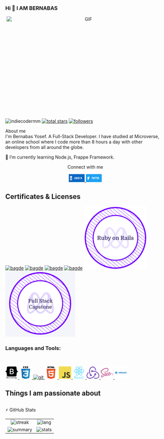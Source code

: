 ### Hi  👋 I AM BERNABAS

<div align="center">
<img align="right" alt="GIF" src="https://github.com/abhisheknaiidu/abhisheknaiidu/blob/master/code.gif?raw=true" width="500" height="320" />
  <br/>
  <p align="center"></p>
 </div>
 
 <p align="left"> 
<img src="https://komarev.com/ghpvc/?username=bernabasy&color=dc143c&style=for-the-badge" alt="indiecodermm" />
<a href="https://github.com/bernabasy?tab=repositories&sort=stargazers"><img alt="total stars" title="Total stars on GitHub" src="https://custom-icon-badges.demolab.com/github/stars/bernabasy?color=55960c&style=for-the-badge&labelColor=488207&logo=star"/></a>
 <a href="https://github.com/bernabasy?tab=followers"><img alt="followers" title="Follow me on Github" src="https://custom-icon-badges.demolab.com/github/followers/bernabasy?color=236ad3&labelColor=1155ba&style=for-the-badge&logo=person-add&label=Follow&logoColor=white"/></a>
</p>
About me <br/>
I'm Bernabas Yosef. A Full-Stack Developer. I have studied at Microverse, an online school where I code more than 8 hours a day with other developers from all around the globe.

🌱 I’m currently learning  Node.js, Frappe Framework.<br/>
<p align="center">Connect with me</p>
<div align="center">
      <a  href="https://www.linkedin.com/in/bernabas-yosef-74b571186/" target="_blank">
      <img src="assets/LinkedIn.svg" alt="logo" width="10%"  height="25px" alt="LinkedIn"/>
    </a>
  <a href="https://twitter.com/bernabasjosef" target="_blank">
      <img src="assets/Twitter.svg" alt="logo" width="10%"  height="25px" alt="Twitter"/>
    </a>
</div>


## Certificates & Licenses
[<img alt="bagde" src="https://api.accredible.com/v1/frontend/credential_website_embed_image/badge/62774143" />](https://www.credential.net/29a16722-c88b-4cc3-bd70-fa83b4ca578b)
[<img alt="bagde" src="https://api.accredible.com/v1/frontend/credential_website_embed_image/badge/65926299" />](https://www.credential.net/791d5f33-9813-4042-8440-7e4bc85136c3)
[<img alt="bagde" src="https://api.accredible.com/v1/frontend/credential_website_embed_image/badge/67898367" />](https://www.credential.net/23eb2501-38ef-4000-a809-17f5d263707b)
[<img alt="bagde" src="https://api.accredible.com/v1/frontend/credential_website_embed_image/badge/70557146" />](https://www.credential.net/53cc8670-ad8f-4a15-9185-02e5659068fa)
[<img src="./assets/ror-badge.png" width="200">](https://www.credential.net/49c5888d-6f4e-49a7-a03a-f10fa2a2b069)
[<img src="./assets/fullstack.png" width="220">](https://www.credential.net/4d3d9540-5a0a-4ac3-aed3-dc39e1e0237a#gs.zl80sp)
<h3 align="left">Languages and Tools:</h3>
<br/>
<p align="left"> <a href="https://getbootstrap.com" target="_blank" rel="noreferrer"> <img src="https://raw.githubusercontent.com/devicons/devicon/master/icons/bootstrap/bootstrap-plain-wordmark.svg" alt="bootstrap" width="40" height="40"/> </a> <a href="https://www.w3schools.com/css/" target="_blank" rel="noreferrer"> <img src="https://raw.githubusercontent.com/devicons/devicon/master/icons/css3/css3-original-wordmark.svg" alt="css3" width="40" height="40"/> </a> <a href="https://www.figma.com/" target="_blank" rel="noreferrer">
  <img src="https://www.vectorlogo.zone/logos/git-scm/git-scm-icon.svg" alt="git" width="40" height="40"/> </a> <a href="https://www.w3.org/html/" target="_blank" rel="noreferrer"> <img src="https://raw.githubusercontent.com/devicons/devicon/master/icons/html5/html5-original-wordmark.svg" alt="html5" width="40" height="40"/> </a> <a href="https://developer.mozilla.org/en-US/docs/Web/JavaScript" target="_blank" rel="noreferrer"> <img src="https://raw.githubusercontent.com/devicons/devicon/master/icons/javascript/javascript-original.svg" alt="javascript" width="40" height="40"/> </a> <a href="https://reactjs.org/" target="_blank" rel="noreferrer"> <img src="https://raw.githubusercontent.com/devicons/devicon/master/icons/react/react-original-wordmark.svg" alt="react" width="40" height="40"/> </a> <a href="https://redux.js.org" target="_blank" rel="noreferrer"> <img src="https://raw.githubusercontent.com/devicons/devicon/master/icons/redux/redux-original.svg" alt="redux" width="40" height="40"/> </a> <a href="https://sass-lang.com" target="_blank" rel="noreferrer"> <img src="https://raw.githubusercontent.com/devicons/devicon/master/icons/sass/sass-original.svg" alt="sass" width="40" height="40"/> </a> <a href="https://webpack.js.org" target="_blank" rel="noreferrer"> <img src="https://raw.githubusercontent.com/devicons/devicon/d00d0969292a6569d45b06d3f350f463a0107b0d/icons/webpack/webpack-original-wordmark.svg" alt="webpack" width="40" height="40"/> </a> </p>

## Things I am passionate about

<h2 align ="left"></h2>
⚡ GitHub Stats

| | |
|:---:|:---:|
| ![streak](https://github-readme-streak-stats.herokuapp.com/?user=bernabasy&theme=radical) | ![lang](https://github-readme-stats.vercel.app/api/top-langs?username=bernabasy&show_icons=true&locale=en&layout=compact&theme=radical) |
| ![summary](https://github-profile-summary-cards.vercel.app/api/cards/profile-details?username=bernabasy&theme=2077) | ![stats](https://github-readme-stats.vercel.app/api?username=bernabasy&show_icons=true&theme=radical) |  

<!--
**bernabasy/bernabasy** is a ✨ _special_ ✨ repository because its `README.md` (this file) appears on your GitHub profile.

